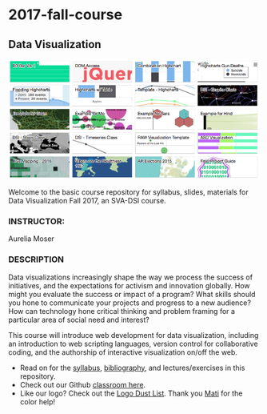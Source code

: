 # 2017-fall-course
## Data Visualization

![gallery](imgs/blocks.png)

Welcome to the basic course repository for syllabus, slides, materials for Data Visualization Fall 2017, an SVA-DSI course.


### INSTRUCTOR:
Aurelia Moser

### DESCRIPTION

Data visualizations increasingly shape the way we process the success of initiatives, and the expectations for activism and innovation globally. How might you evaluate the success or impact of a program? What skills should you hone to communicate your projects and progress to a new audience? How can technology hone critical thinking and problem framing for a particular area of social need and interest? 

This course will introduce web development for data visualization, including an introduction to web scripting languages, version control for collaborative coding, and the authorship of interactive visualization on/off the web.

* Read on for the [syllabus](https://github.com/sva-dsi/2017-fall-course/blob/master/syllabus.md), [bibliography](https://github.com/sva-dsi/2017-fall-course/blob/master/bibliography.md), and lectures/exercises in this repository.
* Check out our Github [classroom here](https://classroom.github.com/classrooms/20387575-sva-dsi-data-vis).
* Like our logo? Check out the [Logo Dust List](http://logodust.com/). Thank you [Mati](http://www.innovatorsunder35.com/innovator/matias-kalwill) for the color help!